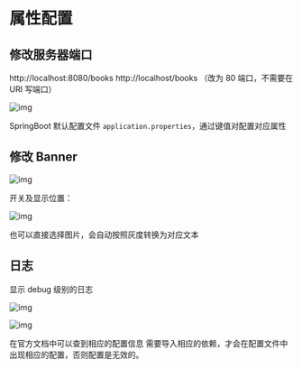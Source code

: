 # 属性配置

## 修改服务器端口

http://localhost:8080/books
http://localhost/books （改为 80 端口，不需要在 URI 写端口）

![img](02基础配置.assets/https%3A%2F%2Fs3-us-west-2.amazonaws.com%2Fsecure.notion-static.com%2Fd3eda7d4-6b13-4b44-88d2-8c808778eae1%2FUntitled.png)

SpringBoot 默认配置文件 `application.properties`，通过键值对配置对应属性

## 修改 Banner

![img](02基础配置.assets/https%3A%2F%2Fs3-us-west-2.amazonaws.com%2Fsecure.notion-static.com%2Fde9ad5b2-5e4c-4cf8-8b8a-ff7fbaac3aaf%2FUntitled.png)

开关及显示位置：

![img](02基础配置.assets/https%3A%2F%2Fs3-us-west-2.amazonaws.com%2Fsecure.notion-static.com%2Fad131bc9-a2dd-484f-b3b1-afe406f55236%2FUntitled.png)

也可以直接选择图片，会自动按照灰度转换为对应文本

## 日志

显示 debug 级别的日志

![img](02基础配置.assets/https%3A%2F%2Fs3-us-west-2.amazonaws.com%2Fsecure.notion-static.com%2Fa8557fb6-26e0-45e4-bc07-b39ad1c32bfc%2FUntitled.png)

![img](02基础配置.assets/https%3A%2F%2Fs3-us-west-2.amazonaws.com%2Fsecure.notion-static.com%2F4ad905e3-8ff1-4773-a825-ff1dca4db2e6%2FUntitled.png)

在官方文档中可以查到相应的配置信息
需要导入相应的依赖，才会在配置文件中出现相应的配置，否则配置是无效的。